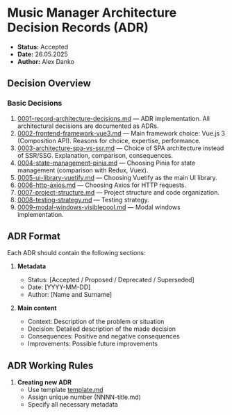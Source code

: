# Music Manager Architecture Decision Records (ADR)

- **Status:** Accepted
- **Date:** 26.05.2025
- **Author:** Alex Danko

## Decision Overview

### Basic Decisions
1. [0001-record-architecture-decisions.md](./decisions/0001-record-architecture-decisions.md) — ADR implementation. All architectural decisions are documented as ADRs.
2. [0002-frontend-framework-vue3.md](./decisions/0002-frontend-framework-vue3.md) — Main framework choice: Vue.js 3 (Composition API). Reasons for choice, expertise, performance.
3. [0003-architecture-spa-vs-ssr.md](./decisions/0003-architecture-spa-vs-ssr.md) — Choice of SPA architecture instead of SSR/SSG. Explanation, comparison, consequences.
4. [0004-state-management-pinia.md](./decisions/0004-state-management-pinia.md) — Choosing Pinia for state management (comparison with Redux, Vuex).
5. [0005-ui-library-vuetify.md](./decisions/0005-ui-library-vuetify.md) — Choosing Vuetify as the main UI library.
6. [0006-http-axios.md](./decisions/0006-http-axios.md) — Choosing Axios for HTTP requests.
7. [0007-project-structure.md](./decisions/0007-project-structure.md) — Project structure and code organization.
8. [0008-testing-strategy.md](./decisions/0008-testing-strategy.md) — Testing strategy.
9. [0009-modal-windows-visiblepool.md](./decisions/0009-modal-windows-visiblepool.md) — Modal windows implementation.

## ADR Format

Each ADR should contain the following sections:

1. **Metadata**
   - Status: [Accepted / Proposed / Deprecated / Superseded]
   - Date: [YYYY-MM-DD]
   - Author: [Name and Surname]

2. **Main content**
   - Context: Description of the problem or situation
   - Decision: Detailed description of the made decision
   - Consequences: Positive and negative consequences
   - Improvements: Possible future improvements

## ADR Working Rules

1. **Creating new ADR**
   - Use template [template.md](./template.md)
   - Assign unique number (NNNN-title.md)
   - Specify all necessary metadata 